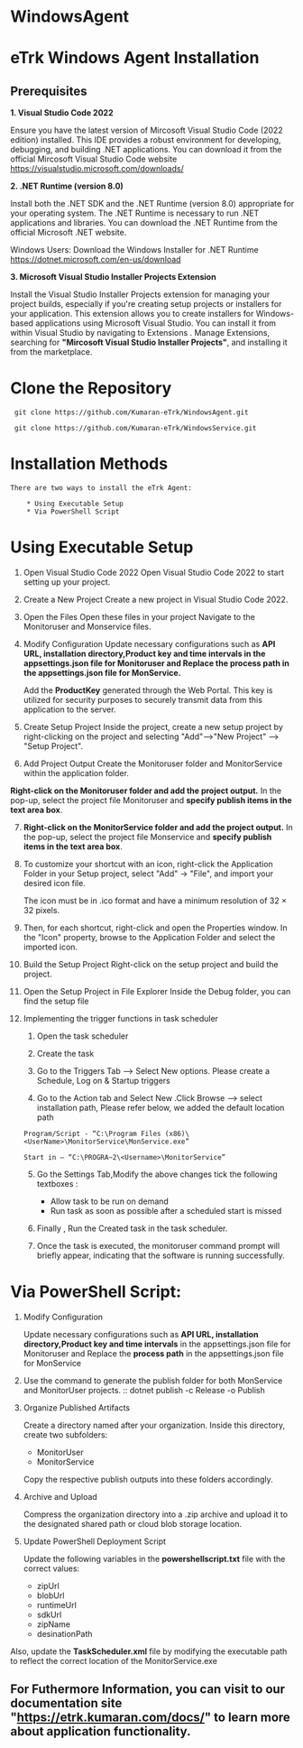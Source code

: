 # WindowsAgent

# eTrk Windows Agent Installation

## Prerequisites

**1. Visual Studio Code 2022**

Ensure you have the latest version of Mircosoft Visual Studio Code (2022 edition) installed.
This IDE provides a robust environment for developing, debugging, and building .NET applications.
You can download it from the official Mircosoft Visual Studio Code website <https://visualstudio.microsoft.com/downloads/>

**2. .NET Runtime (version 8.0)**

Install both the .NET SDK and the .NET Runtime (version 8.0) appropriate for your operating system.
The .NET Runtime is necessary to run .NET applications and libraries.
You can download the .NET Runtime from the official Microsoft .NET website.

 Windows Users: Download the Windows Installer for .NET Runtime <https://dotnet.microsoft.com/en-us/download>

**3. Microsoft Visual Studio Installer Projects Extension**

Install the Visual Studio Installer Projects extension for managing your project builds, especially if you're creating setup projects or installers for your application.
This extension allows you to create installers for Windows-based applications using Microsoft Visual Studio. You can install it from within Visual Studio by navigating to Extensions .
Manage Extensions, searching for **"Mircosoft Visual Studio Installer Projects"**, and installing it from the marketplace.

# Clone the Repository

` git clone https://github.com/Kumaran-eTrk/WindowsAgent.git`


` git clone https://github.com/Kumaran-eTrk/WindowsService.git`

# Installation Methods

    There are two ways to install the eTrk Agent:

        * Using Executable Setup
        * Via PowerShell Script

# Using Executable Setup

1. Open Visual Studio Code 2022
   Open Visual Studio Code 2022 to start setting up your project.

2. Create a New Project
   Create a new project in Visual Studio Code 2022.

3. Open the Files
   Open these files in your project
   Navigate to the Monitoruser and Monservice files.

4. Modify Configuration
   Update necessary configurations such as **API URL, installation directory,Product key and time intervals in the appsettings.json file for Monitoruser and Replace the process path in the appsettings.json file for MonService.**

   Add the **ProductKey** generated through the Web Portal. This key is utilized for security purposes to securely transmit data from this application to the server.

5. Create Setup Project
   Inside the project, create a new setup project by right-clicking on the project and selecting "Add"-->"New Project" --> "Setup Project".

6. Add Project Output
   Create the Monitoruser folder and MonitorService within the application folder.

**Right-click on the Monitoruser folder and add the project output.**
In the pop-up, select the project file Monitoruser and **specify publish items in the text area box**.

7. **Right-click on the MonitorService folder and add the project output.**
   In the pop-up, select the project file Monservice and **specify publish items in the text area box**.

8. To customize your shortcut with an icon, right-click the Application Folder in your Setup project, select "Add" → "File", and import your desired icon file.

   The icon must be in .ico format and have a minimum resolution of 32 × 32 pixels.

9. Then, for each shortcut, right-click and open the Properties window. In the "Icon" property, browse to the Application Folder and select the imported icon.

10. Build the Setup Project
    Right-click on the setup project and build the project.

11. Open the Setup Project in File Explorer
    Inside the Debug folder, you can find the setup file

12. Implementing the trigger functions in task scheduler

    1. Open the task scheduler

    2. Create the task

    3. Go to the Triggers Tab --> Select New options.
       Please create a Schedule, Log on & Startup triggers

    4. Go to the Action tab and Select New .Click Browse --> select installation path, Please refer below, we added the default location path

    `Program/Script - “C:\Program Files (x86)\<UserName>\MonitorService\MonService.exe”`

    `Start in – “C:\PROGRA~2\<Username>\MonitorService”`

    5. Go the Settings Tab,Modify the above changes
       tick the following textboxes :

       - Allow task to be run on demand
       - Run task as soon as possible after a scheduled start is missed

    6. Finally , Run the Created task in the task scheduler.
    7. Once the task is executed, the monitoruser command prompt will briefly appear, indicating that the software is running successfully.

# Via PowerShell Script:

1. Modify Configuration

   Update necessary configurations such as **API URL, installation directory,Product key and time intervals** in the appsettings.json file for Monitoruser and Replace the **process path** in the appsettings.json file for MonService

2. Use the command to generate the publish folder for both MonService and MonitorUser projects.
   ::
   dotnet publish -c Release -o Publish

3. Organize Published Artifacts

   Create a directory named after your organization. Inside this directory, create two subfolders:

   - MonitorUser
   - MonitorService

   Copy the respective publish outputs into these folders accordingly.

4. Archive and Upload

   Compress the organization directory into a .zip archive and upload it to the designated shared path or cloud blob storage location.

5. Update PowerShell Deployment Script

   Update the following variables in the **powershellscript.txt** file with the correct values:

   - zipUrl
   - blobUrl
   - runtimeUrl
   - sdkUrl
   - zipName
   - desinationPath

Also, update the **TaskScheduler.xml** file by modifying the executable path to reflect the correct location of the MonitorService.exe

## For Futhermore Information, you can visit to our documentation site "https://etrk.kumaran.com/docs/" to learn more about application functionality.
